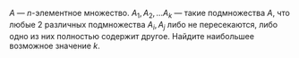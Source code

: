 $A$ — $n$-элементное множество. $A_1, A_2,  \ldots  A_k$ — такие подмножества $A$, что любые $2$ различных подмножества $A_i, A_j$ либо не пересекаются, либо одно из них полностью содержит другое. Найдите наибольшее возможное значение $k$.